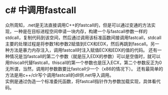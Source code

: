 # c# 中调用fastcall

众所周知，.net是无法直接调用C++的fastcall的，但是可以通过变通的方法实现，一种是在目标进程空间申请一块内存，构建一个与fastcall参数一样的stdcall，复制代码到该空间，然后通过调用该标准函数间接调用fastcall，stdcall主要的处理过程是将参数1和参数2赋值到ECX和EDX，然后再跳到fascall。另一种方法是暴力内存注入，调用fastcall时注入赋值ECX和EDX的值的代码。
还有一种情况是当fastcall的第二个参数（就是压入EDX的参数）可以是空值时，就可以用thiscall代替fastcall，thiscall的第一个参数也是压入ECX，第二个参数反正为0无所谓，当然，调用时参数数要比fastcall少一个（x86的情况下）。
还有最简单的方法是用c++/clr写个调用fastcall的dll供.net导入调用。   
实例是通过伪造一个标准委托函数，将fastcall指针作为参数加载实现，具体看代码。

